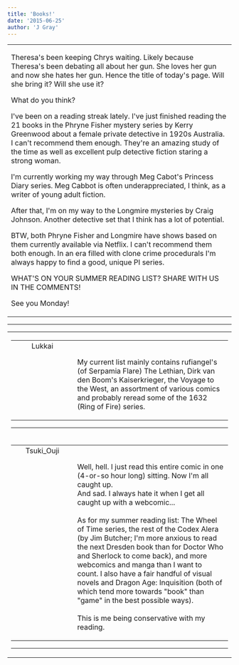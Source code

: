 ```yaml
---
title: 'Books!'
date: '2015-06-25'
author: 'J Gray'
---
```


<div>
<!-- Main content here -->
<table border="0" class="post"><tbody><tr><td>
   
   <div class="post_body">
       <p>Theresa's been keeping Chrys waiting. Likely because Theresa's been debating all about her gun. She loves her gun and now she hates her gun. Hence the title of today's page. Will she bring it? Will she use it? </p><p>What do you think?</p><p>I've been on a reading streak lately. I've just finished reading the 21 books in the Phryne Fisher mystery series by Kerry Greenwood about a female private detective in 1920s Australia. I can't recommend them enough. They're an amazing study of the time as well as excellent pulp detective fiction staring a strong woman.</p><p>I'm currently working my way through Meg Cabot's Princess Diary series. Meg Cabbot is often underappreciated, I think, as a writer of young adult fiction.</p><p>After that, I'm on my way to the Longmire mysteries by Craig Johnson. Another detective set that I think has a lot of potential.</p><p>BTW, both Phryne Fisher and Longmire have shows based on them currently available via Netflix. I can't recommend them both enough. In an era filled with clone crime procedurals I'm always happy to find a good, unique PI series.</p><p>WHAT'S ON YOUR SUMMER READING LIST? SHARE WITH US IN THE COMMENTS!</p><p>See you Monday!</p>
   </div>
   </td></tr>
   </tbody></table><hr><table style="width:100%; border:0;" class="comment_table"><tbody><tr><td width="100%"><a name=""> </a><div style="width:100%;" class="comment"><table border="0" width="100%"><tbody><tr><td align="center" valign="top" width="125">
<span class="comment_title"><center>Lukkai<br></center><a name="2039">&nbsp;</a></span><br>
<center><img src="https://www.gravatar.com/avatar.php?gravatar_id=e01e7833e9dba61f3f3d11328040f997&amp;default=http%3A%2F%2Fmysteriesofthearcana.com%2Ftemplates%2Fmain%2Fimages%2Favatar.gif&amp;size=80&amp;rating=g" border="0" alt=""></center>
</td>
<td valign="top">


<p class="comment_text"> </p><p class="comment_text"><br> My current list mainly contains rufiangel's (of Serpamia Flare) The Lethian, Dirk van den Boom's Kaiserkrieger, the Voyage to the West, an assortment of various comics and probably reread some of the 1632 (Ring of Fire) series.<br></p>
 

</td></tr></tbody></table>
<hr></div></td></tr><tr><td width="100%"><a name=""> </a><div style="width:100%;" class="comment"><table border="0" width="100%"><tbody><tr><td align="center" valign="top" width="125">
<span class="comment_title"><center>Tsuki_Ouji<br></center><a name="2059">&nbsp;</a></span><br>
<center><img src="https://www.gravatar.com/avatar.php?gravatar_id=b314cea1885ccda4fe3cbbf87eec38c0&amp;default=http%3A%2F%2Fmysteriesofthearcana.com%2Ftemplates%2Fmain%2Fimages%2Favatar.gif&amp;size=80&amp;rating=g" border="0" alt=""></center>
</td>
<td valign="top">


<p class="comment_text"> </p><p class="comment_text"><br> Well, hell. I just read this entire comic in one (4-or-so hour long) sitting. Now I'm all caught up.<br>And sad. I always hate it when I get all caught up with a webcomic...<br><br>As for my summer reading list: The Wheel of Time series, the rest of the Codex Alera (by Jim Butcher; I'm more anxious to read the next Dresden book than for Doctor Who and Sherlock to come back), and more webcomics and manga than I want to count. I also have a fair handful of visual novels and Dragon Age: Inquisition (both of which tend more towards "book" than "game" in the best possible ways).<br><br>This is me being conservative with my reading.<br></p>
 

</td></tr></tbody></table>
<hr></div></td></tr></tbody></table>
<!-- End main content -->
              </div>
